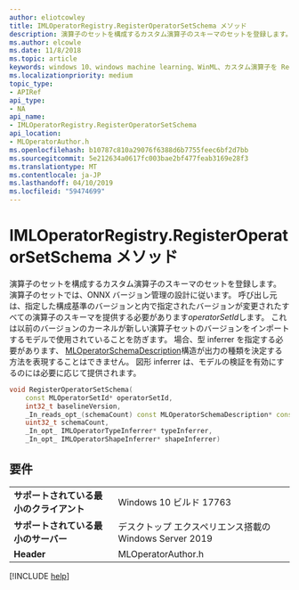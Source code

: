 ```yaml
---
author: eliotcowley
title: IMLOperatorRegistry.RegisterOperatorSetSchema メソッド
description: 演算子のセットを構成するカスタム演算子のスキーマのセットを登録します。
ms.author: elcowle
ms.date: 11/8/2018
ms.topic: article
keywords: windows 10、windows machine learning、WinML、カスタム演算子を RegisterOperatorSetSchema
ms.localizationpriority: medium
topic_type:
- APIRef
api_type:
- NA
api_name:
- IMLOperatorRegistry.RegisterOperatorSetSchema
api_location:
- MLOperatorAuthor.h
ms.openlocfilehash: b10787c810a29076f6388d6b7755feec6bf2d7bb
ms.sourcegitcommit: 5e212634a0617fc003bae2bf477feab3169e28f3
ms.translationtype: MT
ms.contentlocale: ja-JP
ms.lasthandoff: 04/10/2019
ms.locfileid: "59474699"
---
```

# <a name="imloperatorregistryregisteroperatorsetschema-method"></a>IMLOperatorRegistry.RegisterOperatorSetSchema メソッド

演算子のセットを構成するカスタム演算子のスキーマのセットを登録します。 演算子のセットでは、ONNX バージョン管理の設計に従います。 呼び出し元は、指定した構成基準のバージョンと内で指定されたバージョンが変更されたすべての演算子のスキーマを提供する必要があります*operatorSetId*します。 これは以前のバージョンのカーネルが新しい演算子セットのバージョンをインポートするモデルで使用されていることを防ぎます。 場合、型 inferrer を指定する必要があります、 [MLOperatorSchemaDescription](MLOperatorSchemaDescription.md)構造が出力の種類を決定する方法を表現することはできません。 図形 inferrer は、モデルの検証を有効にするのには必要に応じて提供されます。

```cpp
void RegisterOperatorSetSchema(
    const MLOperatorSetId* operatorSetId,
    int32_t baselineVersion,
    _In_reads_opt_(schemaCount) const MLOperatorSchemaDescription* const* schema,
    uint32_t schemaCount,
    _In_opt_ IMLOperatorTypeInferrer* typeInferrer,
    _In_opt_ IMLOperatorShapeInferrer* shapeInferrer)
```

## <a name="requirements"></a>要件

| | |
|-|-|
| **サポートされている最小のクライアント** | Windows 10 ビルド 17763 |
| **サポートされている最小のサーバー** | デスクトップ エクスペリエンス搭載の Windows Server 2019 |
| **Header** | MLOperatorAuthor.h |

[!INCLUDE [help](../includes/get-help.md)]
